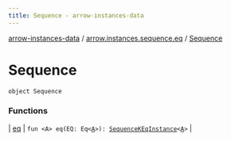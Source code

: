 ```yaml
---
title: Sequence - arrow-instances-data
---
```


[arrow-instances-data](../../index.html) / [arrow.instances.sequence.eq](../index.html) / [Sequence](./index.html)

# Sequence

`object Sequence`

### Functions

| [eq](eq.html) | `fun <A> eq(EQ: Eq<`[`A`](eq.html#A)`>): `[`SequenceKEqInstance`](../../arrow.instances/-sequence-k-eq-instance/index.html)`<`[`A`](eq.html#A)`>` |

